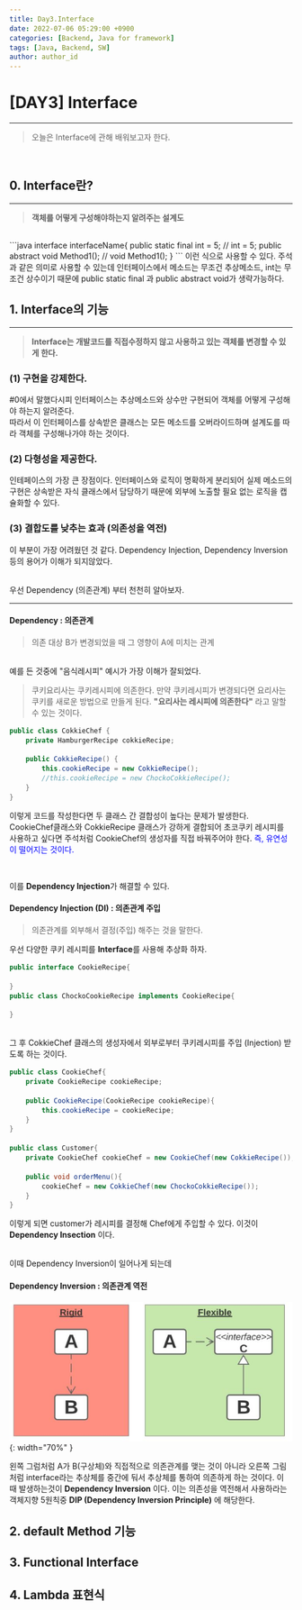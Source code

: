 ```yaml
---
title: Day3.Interface
date: 2022-07-06 05:29:00 +0900
categories: [Backend, Java for framework]
tags: [Java, Backend, SW] 
author: author_id 
---
```


# [DAY3] Interface
---
> 오늘은 Interface에 관해 배워보고자 한다.
<br>

## 0. Interface란?
---
> **객체를 어떻게 구성해야하는지 알려주는 설계도**

<br>
```java
interface interfaceName{
    public static final int = 5;    
    // int = 5;
    public abstract void Method1(); 
    // void Method1();
}
```
이런 식으로 사용할 수 있다.  
주석과 같은 의미로 사용할 수 있는데 인터페이스에서 메소드는 무조건 추상메소드, int는 무조건 상수이기 때문에 public static final 과 public abstract void가 생략가능하다.

## 1. Interface의 기능
---
> **Interface는 개발코드를 직접수정하지 않고 사용하고 있는 객체를 변경할 수 있게 한다.**

### (1) 구현을 강제한다.
#0에서 말했다시피 인터페이스는 추상메소드와 상수만 구현되어 객체를 어떻게 구성해야 하는지 알려준다.   
따라서 이 인터페이스를 상속받은 클래스는 모든 메소드를 오버라이드하며 설계도를 따라 객체를 구성해나가야 하는 것이다. 
<br>

### (2) 다형성을 제공한다.
인테페이스의 가장 큰 장점이다. 인터페이스와 로직이 명확하게 분리되어 실제 메소드의 구현은 상속받은 자식 클래스에서 담당하기 때문에 외부에 노출할 필요 없는 로직을 캡슐화할 수 있다.
<br>

### (3) 결합도를 낮추는 효과 (의존성을 역전)
이 부분이 가장 어려웠던 것 같다. Dependency Injection, Dependency Inversion등의 용어가 이해가 되지않았다.  

<br>
우선 Dependency (의존관계) 부터 천천히 알아보자.

---

#### Dependency : 의존관계
> 의존 대상 B가 변경되었을 때 그 영향이 A에 미치는 관계

<br>
예를 든 것중에 "음식레시피" 예시가 가장 이해가 잘되었다.

> 쿠키요리사는 쿠키레시피에 의존한다. 만약 쿠키레시피가 변경되다면 요리사는 쿠키를 새로운 방법으로 만들게 된다. **"요리사는 레시피에 의존한다"** 라고 말할 수 있는 것이다.


```java
public class CokkieChef {
    private HamburgerRecipe cokkieRecipe;

    public CokkieRecipe() {
        this.cookieRecipe = new CokkieRecipe();
        //this.cookieRecipe = new ChockoCokkieRecipe();
    }
}
```
이렇게 코드를 작성한다면 두 클래스 간 결합성이 높다는 문제가 발생한다.  
CookieChef클래스와 CokkieRecipe 클래스가 강하게 결합되어 초코쿠키 레시피를 사용하고 싶다면 주석처럼 CookieChef의 생성자를 직접 바꿔주어야 한다.  <span style="color: blue">즉, 유연성이 떨어지는 것이다.</span>

<br>

이를 **Dependency Injection**가 해결할 수 있다.
#### Dependency Injection (DI) : 의존관계 주입
> 의존관계를 외부해서 결정(주입) 해주는 것을 말한다.   

우선 다양한 쿠키 레시피를 **Interface**를 사용해 추상화 하자.
```java
public interface CookieRecipe{

}
public class ChockoCookieRecipe implements CookieRecipe{

}
```
<br>
그 후 CokkieChef 클래스의 생성자에서 외부로부터 쿠키레시피를 주입 (Injection) 받도록 하는 것이다.

```java
public class CookieChef{
    private CookieRecipe cookieRecipe;
    
    public CookieRecipe(CookieRecipe cookieRecipe){
        this.cookieRecipe = cookieRecipe;
    }
}

public class Customer{
    private CookieChef cookieChef = new CookieChef(new CokkieRecipe());

    public void orderMenu(){
        cookieChef = new CokkieChef(new ChockoCokkieRecipe());
    }
}
```
이렇게 되면 customer가 레시피를 결정해 Chef에게 주입할 수 있다. 이것이 **Dependency Insection** 이다.  

<br>
이때 Dependency Inversion이 일어나게 되는데

#### Dependency Inversion : 의존관계 역전

![Desktop View](/assets/img/2022.07/09-1.jpg){: width="70%" }

왼쪽 그럼처럼 A가 B(구상체)와 직접적으로 의존관계를 맺는 것이 아니라 오른쪽 그림처럼 interface라는 추상체를 중간에 둬서 추상체를 통하여 의존하게 하는 것이다. 이 때 발생하는것이 **Dependency Inversion** 이다. 이는 의존성을 역전해서 사용하라는 객체지향 5원칙중 **DIP (Dependency Inversion Principle)** 에 해당한다.




## 2. default Method 기능
## 3. Functional Interface
## 4. Lambda 표현식
